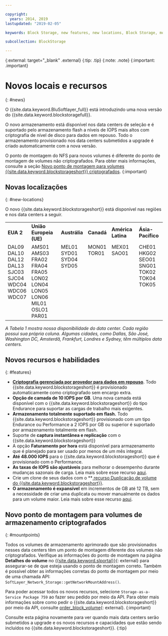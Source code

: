 ```yaml
---

copyright:
  years: 2014, 2019
lastupdated: "2019-02-05"

keywords: Block Storage, new features, new locations, Block Storage, mount point changes, select data centers, ISCSI,

subcollection: BlockStorage

---
```

{:external: target="_blank" .external}
{:tip: .tip}
{:note: .note}
{:important: .important}

# Novos locais e recursos
{: #news}

O {{site.data.keyword.BluSoftlayer_full}} está introduzindo uma nova versão do
{{site.data.keyword.blockstoragefull}}.

O novo armazenamento está disponível nos data centers de seleção e é suportado pelo armazenamento flash a níveis de IOPS mais altos com criptografia de nível de disco para dados em repouso. Todo o armazenamento provisionado nos data centers submetidos a upgrade é criado automaticamente com a nova versão.

O ponto de montagem do NFS para novos volumes é diferente do ponto de montagem de volumes não criptografados. Para obter mais informações, consulte a seção [Novo ponto de montagem para volumes {{site.data.keyword.blockstorageshort}} criptografados](#mountpoints).
{:important}

## Novas localizações
{: #new-locations}

O novo {{site.data.keyword.blockstorageshort}} está disponível nas regiões e nos data centers a seguir.
<table role="presentation">
  <tr>
    <td><strong>EUA 2</strong></td>
    <td><strong>União Europeia (UE)</strong></td>
    <td><strong>Austrália</strong></td>
    <td><strong>Canadá</strong></td>
    <td><strong>América Latina</strong></td>
    <td><strong>Ásia-Pacífico</strong></td>
  </tr>
  <tr>
    <td>DAL09<br />
	DAL10<br />
	DAL12<br />
	DAL13<br />
	SJC03<br />
        SJC04<br />
	WDC04<br />
	WDC06<br />
	WDC07<br />
	<br /><br /><br />
    </td>
    <td>AMS01<br />
        AMS03<br />
	FRA02<br />
	FRA04<br />
	FRA05<br />
	LON02<br />
	LON04<br />
	LON05<br />
	LON06<br />
	MIL01<br />
	OSLO1<br />
	PAR01<br />
    </td>
    <td>MEL01<br />
        SYD01<br />
        SYD04<br />
        SYD05<br />
        <br /><br /><br /><br /><br /><br /><br /><br />
    </td>
    <td>MON01<br />
        TOR01<br />
	<br /><br /><br /><br /><br /><br /><br /><br /><br /><br />
    </td>
    <td>MEX01<br />
        SAO01<br />
	<br /><br /><br /><br /><br /><br /><br /><br /><br /><br />
    </td>
    <td>CHE01<br />
        HKG02<br />
	SEO01<br />
	SNG01<br />
        TOK02<br />
	TOK04<br />
	TOK05<br />
	<br /><br /><br /><br /><br />
    </td>
  </tr>
</table>

*A Tabela 1 mostra nossa disponibilidade do data center. Cada região possui sua própria coluna. Algumas cidades, como Dallas, São José, Washington DC, Amsterdã, Frankfurt, Londres e Sydney, têm múltiplos data centers.*

## Novos recursos e habilidades
{: #features}

- **[Criptografia gerenciada por provedor para dados em repouso](/docs/infrastructure/BlockStorage?topic=BlockStorage-encryption)**.
  Todo {{site.data.keyword.blockstorageshort}} é provisionado automaticamente como criptografado sem encargo extra.
- **Opção de camada de 10 IOPS por GB**.
  Uma nova camada está disponível com o {{site.data.keyword.blockstorageshort}} do tipo Endurance para suportar as cargas de trabalho mais exigentes.
- **Armazenamento totalmente suportado em flash.**
  Todo {{site.data.keyword.blockstorageshort}} provisionado com um tipo Endurance ou Performance a 2 IOPS por GB ou superior é suportado por armazenamento totalmente em flash.
- Suporte de **captura instantânea e replicação** com o {{site.data.keyword.blockstorageshort}}
- A opção **Faturamento por hora** está disponível para armazenamento que é planejado para ser usado por menos de um mês integral.
- **Até 48.000 IOPS** para o {{site.data.keyword.blockstorageshort}} que é provisionado com o Performance.
- **As taxas de IOPS são ajustáveis** para melhorar o desempenho durante mudanças sazonais de carga. Leia mais sobre esse recurso [aqui](/docs/infrastructure/BlockStorage?topic=BlockStorage-adjustingIOPS).
- Crie um clone de seus dados com o
**[
recurso Duplicação de volume do {{site.data.keyword.blockstorageshort}}](/docs/infrastructure/BlockStorage?topic=BlockStorage-duplicatevolume).
- **O armazenamento é expansível** em incrementos de GB até 12 TB, sem a necessidade de criar uma duplicata ou mover manualmente os dados para um volume maior. Leia mais sobre esse recurso [aqui](/docs/infrastructure/BlockStorage?topic=BlockStorage-expandingcapacity).

## Novo ponto de montagem para volumes de armazenamento criptografados
{: #mountpoints}

Todos os volumes de armazenamento aprimorado que são provisionados nesses data centers têm um ponto de montagem diferente dos volumes não criptografados. Verifique as informações do ponto de montagem na página **Detalhes do volume** no [{{site.data.keyword.slportal}}](https://control.softlayer.com/){: external} para assegurar-se de que esteja usando o ponto de montagem correto. Também é possível obter as informações corretas do ponto de montagem por meio de uma chamada API: `SoftLayer_Network_Storage::getNetworkMountAddress()`.

Para poder acessar todos os novos recursos, selecione `Storage-as-a-Service Package 759` ao fazer seu pedido por meio da API. Para obter mais informações sobre como pedir o {{site.data.keyword.blockstorageshort}} por meio da API, consulte [order_block_volume](https://softlayer-python.readthedocs.io/en/latest/api/managers/block.html#SoftLayer.managers.block.BlockStorageManager.order_block_volume){: external}.
{:important}

Consulte esta página novamente para ver quando mais data centers serão submetidos a upgrade e os novos recursos e capacidades que estão sendo incluídos no {{site.data.keyword.blockstorageshort}}.
{:tip}

